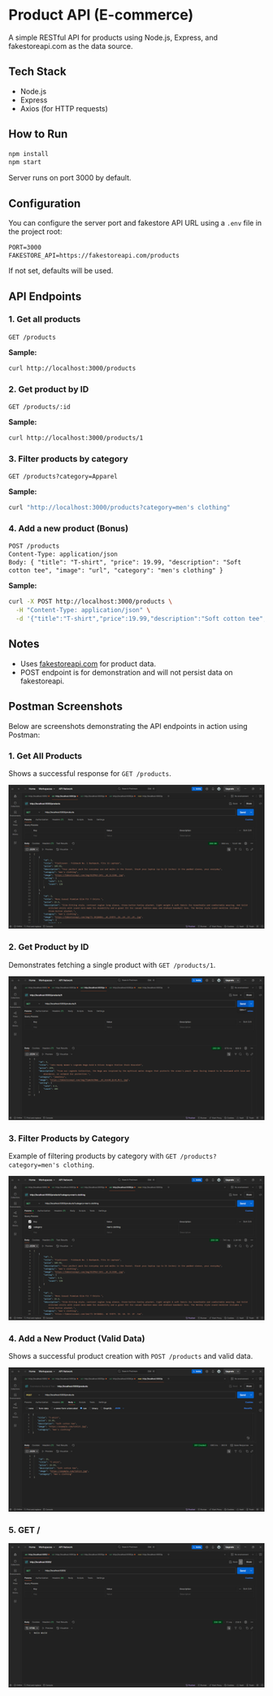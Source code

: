 # Product API (E-commerce)

A simple RESTful API for products using Node.js, Express, and fakestoreapi.com as the data source.

## Tech Stack
- Node.js
- Express
- Axios (for HTTP requests)

## How to Run
```bash
npm install
npm start
```
Server runs on port 3000 by default.

## Configuration

You can configure the server port and fakestore API URL using a `.env` file in the project root:

```
PORT=3000
FAKESTORE_API=https://fakestoreapi.com/products
```

If not set, defaults will be used.

## API Endpoints

### 1. Get all products
```
GET /products
```
**Sample:**
```bash
curl http://localhost:3000/products
```

### 2. Get product by ID
```
GET /products/:id
```
**Sample:**
```bash
curl http://localhost:3000/products/1
```

### 3. Filter products by category
```
GET /products?category=Apparel
```
**Sample:**
```bash
curl "http://localhost:3000/products?category=men's clothing"
```

### 4. Add a new product (Bonus)
```
POST /products
Content-Type: application/json
Body: { "title": "T-shirt", "price": 19.99, "description": "Soft cotton tee", "image": "url", "category": "men's clothing" }
```
**Sample:**
```bash
curl -X POST http://localhost:3000/products \
  -H "Content-Type: application/json" \
  -d '{"title":"T-shirt","price":19.99,"description":"Soft cotton tee","image":"https://example.com/tshirt.jpg","category":"men's clothing"}'
```

## Notes
- Uses [fakestoreapi.com](https://fakestoreapi.com/) for product data.
- POST endpoint is for demonstration and will not persist data on fakestoreapi. 

## Postman Screenshots

Below are screenshots demonstrating the API endpoints in action using Postman:

### 1. Get All Products
Shows a successful response for `GET /products`.

![Get All Products](postman_screenshots/4.png)


### 2. Get Product by ID
Demonstrates fetching a single product with `GET /products/1`.

![Filter by Category](postman_screenshots/3.png)

### 3. Filter Products by Category
Example of filtering products by category with `GET /products?category=men's clothing`.

![Get Product by ID](postman_screenshots/2.png)

### 4. Add a New Product (Valid Data)
Shows a successful product creation with `POST /products` and valid data.

![Add product- Success](postman_screenshots/1.png)

### 5. GET /

![Add Product - Validation Error](postman_screenshots/5.png) 